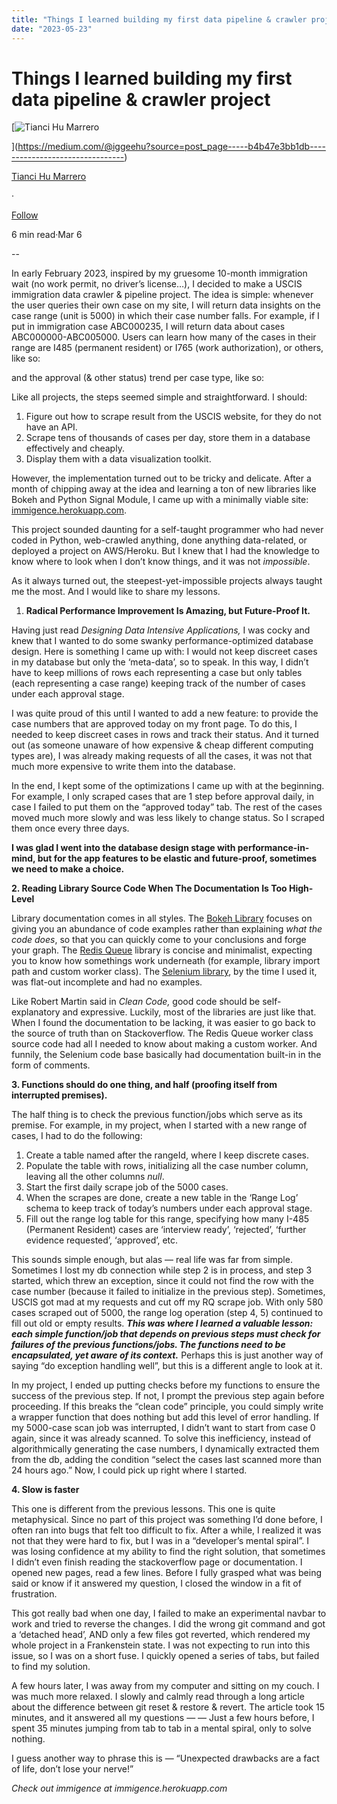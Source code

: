 ```yaml
---
title: "Things I learned building my first data pipeline & crawler project"
date: "2023-05-23"
---
```


# Things I learned building my first data pipeline & crawler project

[![Tianci Hu Marrero](https://miro.medium.com/v2/resize:fill:88:88/1*Odrk7Jy6oAm7HfQyBq92hA.png)

](https://medium.com/@iggeehu?source=post_page-----b4b47e3bb1db--------------------------------)

[Tianci Hu Marrero](https://medium.com/@iggeehu?source=post_page-----b4b47e3bb1db--------------------------------)

·

[Follow](https://medium.com/m/signin?actionUrl=https%3A%2F%2Fmedium.com%2F_%2Fsubscribe%2Fuser%2Fbb53780bb5a1&operation=register&redirect=https%3A%2F%2Fmedium.com%2F%40iggeehu%2Fthings-i-learned-building-my-first-data-pipeline-crawler-project-b4b47e3bb1db&user=Tianci+Hu+Marrero&userId=bb53780bb5a1&source=post_page-bb53780bb5a1----b4b47e3bb1db---------------------post_header-----------)

6 min read·Mar 6

\--

In early February 2023, inspired by my gruesome 10-month immigration wait (no work permit, no driver’s license…), I decided to make a USCIS immigration data crawler & pipeline project. The idea is simple: whenever the user queries their own case on my site, I will return data insights on the case range (unit is 5000) in which their case number falls. For example, if I put in immigration case ABC000235, I will return data about cases ABC000000-ABC005000. Users can learn how many of the cases in their range are I485 (permanent resident) or I765 (work authorization), or others, like so:

and the approval (& other status) trend per case type, like so:

Like all projects, the steps seemed simple and straightforward. I should:

1.  Figure out how to scrape result from the USCIS website, for they do not have an API.
2.  Scrape tens of thousands of cases per day, store them in a database effectively and cheaply.
3.  Display them with a data visualization toolkit.

However, the implementation turned out to be tricky and delicate. After a month of chipping away at the idea and learning a ton of new libraries like Bokeh and Python Signal Module, I came up with a minimally viable site: [immigence.herokuapp.com](http://immigence.herokuapp.com).

This project sounded daunting for a self-taught programmer who had never coded in Python, web-crawled anything, done anything data-related, or deployed a project on AWS/Heroku. But I knew that I had the knowledge to know where to look when I don’t know things, and it was not _impossible_.

As it always turned out, the steepest-yet-impossible projects always taught me the most. And I would like to share my lessons.

1.  **Radical Performance Improvement Is Amazing, but Future-Proof It.**

Having just read _Designing Data Intensive Applications,_ I was cocky and knew that I wanted to do some swanky performance-optimized database design. Here is something I came up with: I would not keep discreet cases in my database but only the ‘meta-data’, so to speak. In this way, I didn’t have to keep millions of rows each representing a case but only tables (each representing a case range) keeping track of the number of cases under each approval stage.

I was quite proud of this until I wanted to add a new feature: to provide the case numbers that are approved today on my front page. To do this, I needed to keep discreet cases in rows and track their status. And it turned out (as someone unaware of how expensive & cheap different computing types are), I was already making requests of all the cases, it was not that much more expensive to write them into the database.

In the end, I kept some of the optimizations I came up with at the beginning. For example, I only scraped cases that are 1 step before approval daily, in case I failed to put them on the “approved today” tab. The rest of the cases moved much more slowly and was less likely to change status. So I scraped them once every three days.

**I was glad I went into the database design stage with performance-in-mind, but for the app features to be elastic and future-proof, sometimes we need to make a choice.**

**2\. Reading Library Source Code When The Documentation Is Too High-Level**

Library documentation comes in all styles. The [Bokeh Library](https://docs.bokeh.org/en/latest/index.html) focuses on giving you an abundance of code examples rather than explaining _what the code does_, so that you can quickly come to your conclusions and forge your graph. The [Redis Queue](http://python-rq.org) library is concise and minimalist, expecting you to know how somethings work underneath (for example, library import path and custom worker class). The [Selenium library](https://www.selenium.dev/documentation/webdriver/getting_started/first_script/), by the time I used it, was flat-out incomplete and had no examples.

Like Robert Martin said in _Clean Code,_ good code should be self-explanatory and expressive. Luckily, most of the libraries are just like that. When I found the documentation to be lacking, it was easier to go back to the source of truth than on Stackoverflow. The Redis Queue worker class source code had all I needed to know about making a custom worker. And funnily, the Selenium code base basically had documentation built-in in the form of comments.

**3\. Functions should do one thing, and half (proofing itself from interrupted premises).**

The half thing is to check the previous function/jobs which serve as its premise. For example, in my project, when I started with a new range of cases, I had to do the following:

1.  Create a table named after the rangeId, where I keep discrete cases.
2.  Populate the table with rows, initializing all the case number column, leaving all the other columns _null_.
3.  Start the first daily scrape job of the 5000 cases.
4.  When the scrapes are done, create a new table in the ‘Range Log’ schema to keep track of today’s numbers under each approval stage.
5.  Fill out the range log table for this range, specifying how many I-485 (Permanent Resident) cases are ‘interview ready’, ‘rejected’, ‘further evidence requested’, ‘approved’, etc.

This sounds simple enough, but alas — real life was far from simple. Sometimes I lost my db connection while step 2 is in process, and step 3 started, which threw an exception, since it could not find the row with the case number (because it failed to initialize in the previous step). Sometimes, USCIS got mad at my requests and cut off my RQ scrape job. With only 580 cases scraped out of 5000, the range log operation (step 4, 5) continued to fill out old or empty results. **_This was where I learned a valuable lesson: each simple function/job that depends on previous steps must check for failures of the previous functions/jobs. The functions need to be encapsulated, yet aware of its context._** Perhaps this is just another way of saying “do exception handling well”, but this is a different angle to look at it.

In my project, I ended up putting checks before my functions to ensure the success of the previous step. If not, I prompt the previous step again before proceeding. If this breaks the “clean code” principle, you could simply write a wrapper function that does nothing but add this level of error handling. If my 5000-case scan job was interrupted, I didn’t want to start from case 0 again, since it was already scanned. To solve this inefficiency, instead of algorithmically generating the case numbers, I dynamically extracted them from the db, adding the condition “select the cases last scanned more than 24 hours ago.” Now, I could pick up right where I started.

**4\. Slow is faster**

This one is different from the previous lessons. This one is quite metaphysical. Since no part of this project was something I’d done before, I often ran into bugs that felt too difficult to fix. After a while, I realized it was not that they were hard to fix, but I was in a “developer’s mental spiral”. I was losing confidence at my ability to find the right solution, that sometimes I didn’t even finish reading the stackoverflow page or documentation. I opened new pages, read a few lines. Before I fully grasped what was being said or know if it answered my question, I closed the window in a fit of frustration.

This got really bad when one day, I failed to make an experimental navbar to work and tried to reverse the changes. I did the wrong git command and got a ‘detached head’, AND only a few files got reverted, which rendered my whole project in a Frankenstein state. I was not expecting to run into this issue, so I was on a short fuse. I quickly opened a series of tabs, but failed to find my solution.

A few hours later, I was away from my computer and sitting on my couch. I was much more relaxed. I slowly and calmly read through a long article about the difference between git reset & restore & revert. The article took 15 minutes, and it answered all my questions — — Just a few hours before, I spent 35 minutes jumping from tab to tab in a mental spiral, only to solve nothing.

I guess another way to phrase this is — “Unexpected drawbacks are a fact of life, don’t lose your nerve!”

_Check out immigence at immigence.herokuapp.com_
